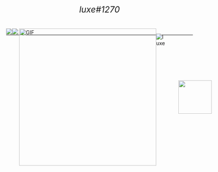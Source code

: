 <h1 align="center"> 
  <h6 style="margin-top: -26px; font-size: 23px;" align="center">luxe#1270</h6>

 -----
  
  <div style="display: flex; margin-top: -32px;">
   <a align="center">
  <img src="https://github-readme-stats.vercel.app/api/top-langs/?username=VissiinLuxe&layout=compact&theme=material-palenight" />
</a>
<a align="center">
  <img src="https://github-readme-stats.vercel.app/api?username=VissiinLuxe&show_icons=true&theme=material-palenight" />
</a>
  
    
<img align="right" height="370px" alt="GIF" src="https://media.discordapp.net/attachments/834355690663313421/870617988775178260/1_313.gif" /> 
    
  <p align="left"><img src="https://komarev.com/ghpvc/?username=VISSIINLUXE&color=806fa1" alt="luxe" /></p>
    

<p align="center" style="display: flex;margin: auto;width: 70%;">
    <img style="margin-left: 33px;" height="90" src="https://cdn.discordapp.com/attachments/834355690663313421/870618780320030750/1_379.jpeg">
  </p>
